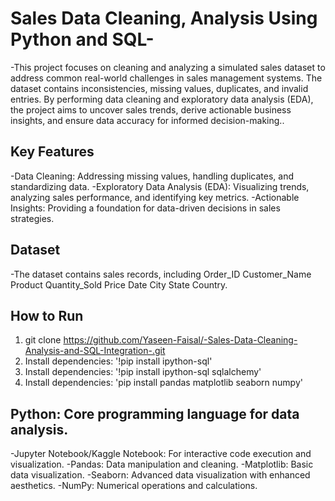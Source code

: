 # Sales Data Cleaning, Analysis Using Python and SQL-
-This project focuses on cleaning and analyzing a simulated sales dataset to address common real-world challenges in sales management systems. The dataset contains inconsistencies, missing values, duplicates, and invalid entries. By performing data cleaning and exploratory data analysis (EDA), the project aims to uncover sales trends, derive actionable business insights, and ensure data accuracy for informed decision-making..

## Key Features
-Data Cleaning: Addressing missing values, handling duplicates, and standardizing data.
-Exploratory Data Analysis (EDA): Visualizing trends, analyzing sales performance, and identifying key metrics.
-Actionable Insights: Providing a foundation for data-driven decisions in sales strategies.

## Dataset
-The dataset contains sales records, including Order_ID	Customer_Name	Product	Quantity_Sold	Price	Date	City	State	Country.

## How to Run
1. git clone https://github.com/Yaseen-Faisal/-Sales-Data-Cleaning-Analysis-and-SQL-Integration-.git
2. Install dependencies: '!pip install ipython-sql'
3. Install dependencies: '!pip install ipython-sql sqlalchemy'
4. Install dependencies: 'pip install pandas matplotlib seaborn numpy'


## Python: Core programming language for data analysis.
-Jupyter Notebook/Kaggle Notebook: For interactive code execution and visualization.
-Pandas: Data manipulation and cleaning.
-Matplotlib: Basic data visualization.
-Seaborn: Advanced data visualization with enhanced aesthetics.
-NumPy: Numerical operations and calculations.
